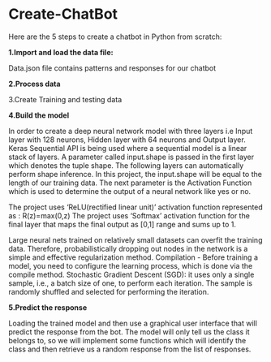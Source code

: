 # Create-ChatBot

        
Here are the 5 steps to create a chatbot in Python from scratch:
                           
**1.Import and load the data file:**
 
Data.json file contains patterns and responses for our chatbot 

**2.Process data**

3.Create Training and testing data 

**4.Build the model**

In order to create a deep neural network model with three layers i.e Input layer with 128 neurons, Hidden layer with 64 neurons and Output layer. Keras Sequential API is being used where a sequential model is a linear stack of layers. A parameter called input.shape is passed in the first layer which denotes the tuple shape. The following layers can automatically perform shape inference. In this project, the input.shape will be equal to the length of our training data. The next parameter is the Activation Function which is used to determine the output of a neural network like yes or no.

The project uses ‘ReLU(rectified linear unit)’ activation function represented as :
 					R(z)=max(0,z) 
The project uses ‘Softmax’ activation function for the final layer that maps the final output as [0,1] range and sums up to 1.

Large neural nets trained on relatively small datasets can overfit the training data. Therefore, probabilistically dropping out nodes in the network is a simple and effective regularization method.
Compilation - Before training a model, you need to configure the learning process, which is done via the compile method. 
Stochastic Gradient Descent (SGD): it uses only a single sample, i.e., a batch size of one, to perform each iteration. The sample is randomly shuffled and selected for performing the iteration.

**5.Predict the response**

Loading the trained model and then use a graphical user interface that will predict the response from the bot. The model will only tell us the class it belongs to, so we will implement some functions which will identify the class and then retrieve us a random response from the list of responses.




